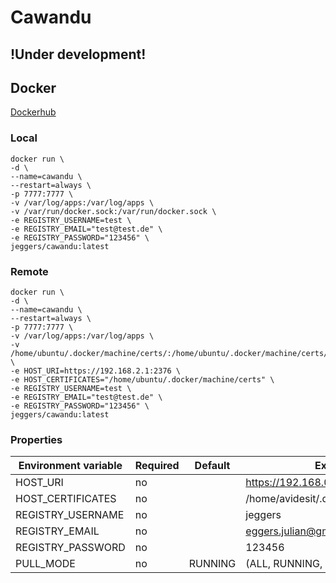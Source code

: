 Cawandu
============

## !Under development!


## Docker
[Dockerhub](https://hub.docker.com/r/jeggers/cawandu/)

### Local
```
docker run \
-d \
--name=cawandu \
--restart=always \
-p 7777:7777 \
-v /var/log/apps:/var/log/apps \
-v /var/run/docker.sock:/var/run/docker.sock \
-e REGISTRY_USERNAME=test \
-e REGISTRY_EMAIL="test@test.de" \
-e REGISTRY_PASSWORD="123456" \
jeggers/cawandu:latest
```

### Remote
```
docker run \
-d \
--name=cawandu \
--restart=always \
-p 7777:7777 \
-v /var/log/apps:/var/log/apps \
-v /home/ubuntu/.docker/machine/certs/:/home/ubuntu/.docker/machine/certs/ \
-e HOST_URI=https://192.168.2.1:2376 \
-e HOST_CERTIFICATES="/home/ubuntu/.docker/machine/certs" \
-e REGISTRY_USERNAME=test \
-e REGISTRY_EMAIL="test@test.de" \
-e REGISTRY_PASSWORD="123456" \
jeggers/cawandu:latest
```

### Properties
| Environment variable  | Required | Default | Example |
| ------------- | ------------- | ------------- | ------------- |
| HOST_URI  | no  |  | https://192.168.0.55:2376 |
| HOST_CERTIFICATES  | no  |  | /home/avidesit/.docker/machine/certs |
| REGISTRY_USERNAME  | no  |  | jeggers |
| REGISTRY_EMAIL  | no  |  | eggers.julian@gmail.com  |
| REGISTRY_PASSWORD  | no  |  | 123456  |
| PULL_MODE | no | RUNNING | (ALL, RUNNING, NONE) |
